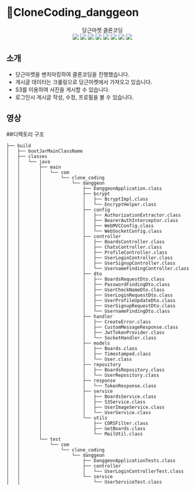# 🥕CloneCoding_danggeon

<p align="center">
  당근마켓 클론코딩<br>
  <img src="https://img.shields.io/badge/Java-007396?style=flat-square&logo=Java&logoColor=white"/>
  <img src="https://img.shields.io/badge/SpringBoot-6DB33F?style=flat-square&logo=Spring&logoColor=white"/>
  <img src="https://img.shields.io/badge/React-61DAFB?style=flat-square&logo=react&logoColor=white"/>
  <img src="https://img.shields.io/badge/MySQL-4479A1?style=flat-square&logo=MySQL&logoColor=white"/>
  <img src="https://img.shields.io/badge/Json_Web_Tokens-000000?style=flat-square&logo=Json-Web-Tokens&logoColor=white"/>
  <img src="https://img.shields.io/badge/AmazonS3-569A31?style=flat-square&logo=amazon-s3&logoColor=white"/>
  <img src="https://img.shields.io/badge/aws-232F3E?style=flat-square&logo=amazon-aws&logoColor=white"/>
  <img src="https://img.shields.io/badge/Selenium-orenge?style=flat-square&logo=Selenium&logoColor=white"/>
</p>


## 소개

- 당근마켓을 벤치마킹하여 클론코딩을 진행했습니다.
- 게시글 데이터는 크롤링으로 당근마켓에서 가져오고 있습니다.
- S3를 이용하여 사진을 게시할 수 있습니다.
- 로그인시 게시글 작성, 수정, 프로필을 볼 수 있습니다.

## 영상

[작동영상]: https://hanghae99.spartacodingclub.kr/exhibitions/clone	"실행영상"



##디렉토리 구조

```tree
├── build
│   ├── bootJarMainClassName
│   ├── classes
│   │   └── java
│   │       ├── main
│   │       │   └── com
│   │       │       └── clone_coding
│   │       │           └── danggeon
│   │       │               ├── DanggeonApplication.class
│   │       │               ├── bcrypt
│   │       │               │   ├── BcryptImpl.class
│   │       │               │   └── EncryptHelper.class
│   │       │               ├── config
│   │       │               │   ├── AuthorizationExtractor.class
│   │       │               │   ├── BearerAuthInterceptor.class
│   │       │               │   ├── WebMVCConfig.class
│   │       │               │   └── WebSocketConfig.class
│   │       │               ├── controller
│   │       │               │   ├── BoardsController.class
│   │       │               │   ├── ChatsController.class
│   │       │               │   ├── ProfileController.class
│   │       │               │   ├── UserLoginController.class
│   │       │               │   ├── UserSignupController.class
│   │       │               │   └── UsernameFindingController.class
│   │       │               ├── dto
│   │       │               │   ├── BoardsRequestDto.class
│   │       │               │   ├── PasswordFindingDto.class
│   │       │               │   ├── UserCheckNameDto.class
│   │       │               │   ├── UserLoginRequestDto.class
│   │       │               │   ├── UserProfileUpdateDto.class
│   │       │               │   ├── UserSignupRequestDto.class
│   │       │               │   └── UsernameFindingDto.class
│   │       │               ├── handler
│   │       │               │   ├── CreateError.class
│   │       │               │   ├── CustomMessageResponse.class
│   │       │               │   ├── JwtTokenProvider.class
│   │       │               │   └── SocketHandler.class
│   │       │               ├── models
│   │       │               │   ├── Boards.class
│   │       │               │   ├── Timestamped.class
│   │       │               │   └── User.class
│   │       │               ├── repository
│   │       │               │   ├── BoardsRepository.class
│   │       │               │   └── UserRepository.class
│   │       │               ├── response
│   │       │               │   └── TokenResponse.class
│   │       │               ├── service
│   │       │               │   ├── BoardsService.class
│   │       │               │   ├── S3Service.class
│   │       │               │   ├── UserImageService.class
│   │       │               │   └── UserService.class
│   │       │               └── utils
│   │       │                   ├── CORSFilter.class
│   │       │                   ├── GetBoards.class
│   │       │                   └── MailUtil.class
│   │       └── test
│   │           └── com
│   │               └── clone_coding
│   │                   └── danggeon
│   │                       ├── DanggeonApplicationTests.class
│   │                       ├── controller
│   │                       │   └── UserLoginControllerTest.class
│   │                       └── service
│   │                           └── UserServiceTest.class

```







